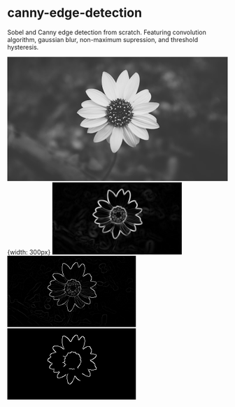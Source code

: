 # canny-edge-detection
Sobel and Canny edge detection from scratch. Featuring convolution algorithm, gaussian blur, non-maximum supression, and threshold hysteresis.

![Original Image](images/simple_flower.png "Original Image"){width: 300px}
![sobel output](images/sobel.png "Sobel Output")
![Canny Thin Edges](images/canny_thin_edges.png "Canny's Edge Thining")
![Canny Threshold Hysteresis](images/canny_threshold.png "Canny's Threshold Hysteresis")
